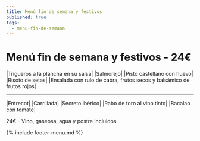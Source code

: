 ```yaml
---
title: Menú fin de semana y festivos
published: true
tags:
  - menu-fin-de-semana
---
```



# Menú fin de semana y festivos - 24€

|Trigueros a la plancha en su salsa|
|Salmorejo|
|Pisto castellano con huevo|
|Risoto de setas|
|Ensalada con rulo de cabra, frutos secos y balsámico de frutos rojos|

------

|Entrecot|
|Carrillada|
|Secreto ibérico|
|Rabo de toro al vino tinto|
|Bacalao con tomate|

<!-- |Cordero asado|eligiendo este segundo plato se añade 10€ al menú, en total 34€| -->

24€ - Vino, gaseosa, agua y postre incluidos

{% include footer-menu.md %}
